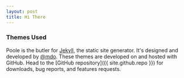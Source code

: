 ```yaml
---
layout: post
title: Hi There
---
```




### Themes Used 

Poole is the butler for [Jekyll](http://jekyllrb.com), the static site generator. It's designed and developed by [@mdo](https://twitter.com/mdo). These themes are developed on and hosted with GitHub. Head to the [GitHub repository]({{ site.github.repo }}) for downloads, bug reports, and features requests.

